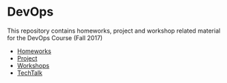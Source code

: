 # DevOps
This repository contains homeworks, project and workshop related material for the DevOps Course (Fall 2017)

- [Homeworks](./Homeworks)
- [Project](./Project)
- [Workshops](./Workshops)
- [TechTalk](./TechTalk)